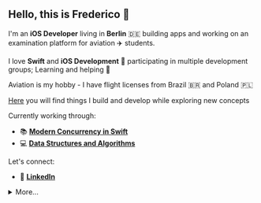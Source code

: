 Hello, this is **Frederico** 👋 
-

I'm an **iOS Developer** living in **Berlin** 🇩🇪 building apps and working on an examination platform for aviation ✈️ students.
 
I love **Swift** and **iOS Development** 📱 participating in multiple development groups; Learning and helping 🤝 

Aviation is my hobby - I have flight licenses from Brazil 🇧🇷 and Poland 🇵🇱

[Here](https://github.com/Fredposk) you will find things I build and develop while exploring new concepts 

Currently working through: 

- 📚 [ **Modern Concurrency in Swift**](https://www.raywenderlich.com/books/modern-concurrency-in-swift/v1.0)
- 💻 [ **Data Structures and Algorithms**](https://www.udemy.com/course/the-swift-arcade-data-structures-and-algorithms-bootcamp/)


Let's connect:
- 🏹 [ **LinkedIn**](https://www.linkedin.com/in/fkueckelhaus/)


<details>
  <summary>More...</summary>
  <img src="https://github-readme-stats.vercel.app/api?username=Fredposk&show_icons=true&count_private=true&theme=dark" />
</details>
